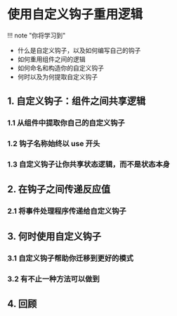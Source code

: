 # 使用自定义钩子重用逻辑

!!! note "你将学习到"

  - 什么是自定义钩子，以及如何编写自己的钩子
  - 如何重用组件之间的逻辑
  - 如何命名和构造你的自定义钩子
  - 何时以及为何提取自定义钩子

## 1. 自定义钩子：组件之间共享逻辑

### 1.1 从组件中提取你自己的自定义钩子

### 1.2 钩子名称始终以 use 开头

### 1.3 自定义钩子让你共享状态逻辑，而不是状态本身

## 2. 在钩子之间传递反应值

### 2.1 将事件处理程序传递给自定义钩子

## 3. 何时使用自定义钩子

### 3.1 自定义钩子帮助你迁移到更好的模式

### 3.2 有不止一种方法可以做到

## 4. 回顾
